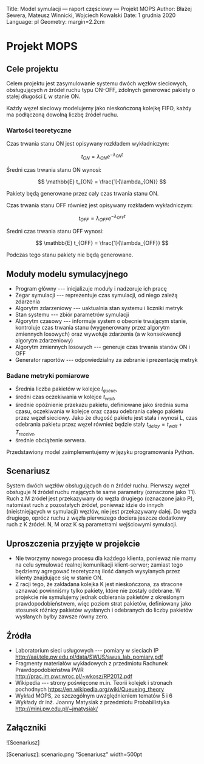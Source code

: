 Title: Model symulacji — raport częściowy — Projekt MOPS
Author: Błażej Sewera, Mateusz Winnicki, Wojciech Kowalski
Date: 1 grudnia 2020
Language: pl
Geometry: margin=2.2cm

# Projekt MOPS

## Cele projektu
Celem projektu jest zasymulowanie systemu dwóch węzłów sieciowych,
obsługujących $n$ źródeł ruchu typu ON-OFF, zdolnych generować pakiety o
stałej długości $L$ w stanie ON.

Każdy węzeł sieciowy modelujemy jako nieskończoną kolejkę FIFO, każdy ma
podłączoną dowolną liczbę źródeł ruchu.

### Wartości teoretyczne
Czas trwania stanu ON jest opisywany rozkładem wykładniczym:

$$
t_{ON} = \lambda_{ON} e^{-\lambda_{ON} t}
$$

Średni czas trwania stanu ON wynosi:

$$
\mathbb{E} t_{ON} = \frac{1}{\lambda_{ON}}
$$

Pakiety będą generowane przez cały czas trwania stanu ON.

Czas trwania stanu OFF również jest opisywany rozkładem wykładniczym:

$$
t_{OFF} = \lambda_{OFF} e^{-\lambda_{OFF} t}
$$

Średni czas trwania stanu OFF wynosi:

$$
\mathbb{E} t_{OFF} = \frac{1}{\lambda_{OFF}}
$$

Podczas tego stanu pakiety nie będą generowane.

## Moduły modelu symulacyjnego

- Program główny --- inicjalizuje moduły i nadzoruje ich pracę
- Zegar symulacji --- reprezentuje czas symulacji, od niego zależą zdarzenia
- Algorytm zdarzeniowy --- uaktualnia stan systemu i liczniki metryk
- Stan systemu --- zbiór parametrów symulacji
- Algorytm czasowy --- informuje system o obecnie trwającym stanie,
  kontroluje czas trwania stanu (wygenerowany przez algorytm zmiennych losowych)
  oraz wywołuje zdarzenia (a w konsekwencji algorytm zdarzeniowy)
- Algorytm zmiennych losowych --- generuje czas trwania stanów ON i OFF
- Generator raportów --- odpowiedzialny za zebranie i prezentację metryk

### Badane metryki pomiarowe

- Średnia liczba pakietów w kolejce $l_{queue}$,
- średni czas oczekiwania w kolejce $t_{wait}$,
- średnie opóźnienie przekazu pakietu, definiowane jako średnia suma czasu,
  oczekiwania w kolejce oraz czasu odebrania całego pakietu przez węzeł
  sieciowy. Jako że długość pakietu jest stała i wynosi L, czas odebrania
  pakietu przez węzeł również będzie stały $t_{delay} = t_{wait} + T_{receive}$,
- średnie obciążenie serwera.

Przedstawiony model zaimplementujemy w języku programowania Python.

## Scenariusz

System dwóch węzłów obsługujących do n źródeł ruchu. Pierwszy węzeł obsługuje
N źródeł ruchu mających te same parametry (oznaczone jako T1). Ruch z M źródeł
jest przekazywany do węzła drugiego (oznaczone jako P), natomiast ruch z
pozostałych źródeł, ponieważ idzie do innych (nieistniejących w symulacji)
węzłów, nie jest przekazywany dalej. Do węzła drugiego, oprócz ruchu z węzła
pierwszego dociera jeszcze dodatkowy ruch z K źródeł. N, M oraz K są
parametrami wejściowymi symulacji.

## Uproszczenia przyjęte w projekcie
- Nie tworzymy nowego procesu dla każdego klienta, ponieważ nie mamy na celu
  symulować realnej komunikacji klient-serwer; zamiast tego będziemy agregować
  teoretyczną ilość danych wysyłanych przez klienty znajdujące się w stanie
  ON.
- Z racji tego, że zakładana kolejka K jest nieskończona, za stracone uznawać
  powinniśmy tylko pakiety, które nie zostały odebrane. W projekcie nie
  symulujemy jednak odbierania pakietów z określonym prawdopodobieństwem, więc
  poziom strat pakietów, definiowany jako stosunek różnicy pakietów wysłanych i
  odebranych do liczby pakietów wysłanych byłby zawsze równy zero.

## Źródła
- Laboratorium sieci usługowych --- pomiary w sieciach IP <http://aai.tele.pw.edu.pl/data/SWUS/swus_lab_pomiary.pdf>
- Fragmenty materiałów wykładowych z przedmiotu Rachunek Prawdopodobieństwa PWR <http://prac.im.pwr.wroc.pl/~wkosz/RP2012.pdf>
- Wikipedia --- strony poświęcone m.in. Teorii kolejek i stronach pochodnych <https://en.wikipedia.org/wiki/Queueing_theory>
- Wykład MOPS, ze szczególnym uwzględnieniem tematów 5 i 6
- Wykłady dr inż. Joanny Matysiak z przedmiotu Probabilistyka <http://mini.pw.edu.pl/~jmatysiak/>

## Załączniki

![Scenariusz]

[Scenariusz]: scenario.png "Scenariusz" width=500pt
